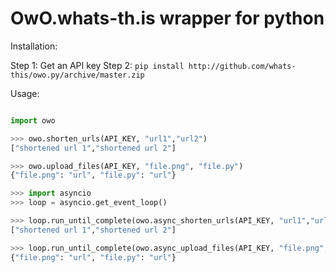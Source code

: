 # OwO.whats-th.is wrapper for python

Installation:

Step 1: Get an API key
Step 2: `pip install http://github.com/whats-this/owo.py/archive/master.zip`


Usage:

```python

import owo

>>> owo.shorten_urls(API_KEY, "url1","url2")
["shortened url 1","shortened url 2"]

>>> owo.upload_files(API_KEY, "file.png", "file.py")
{"file.png": "url", "file.py": "url"}

>>> import asyncio
>>> loop = asyncio.get_event_loop()

>>> loop.run_until_complete(owo.async_shorten_urls(API_KEY, "url1","url2", loop=loop))
["shortened url 1","shortened url 2"]

>>> loop.run_until_complete(owo.async_upload_files(API_KEY, "file.png", "file.py", loop=loop))
{"file.png": "url", "file.py": "url"}

```